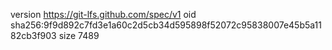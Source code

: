 version https://git-lfs.github.com/spec/v1
oid sha256:9f9d892c7fd3e1a60c2d5cb34d595898f52072c95838007e45b5a1182cb3f903
size 7489
